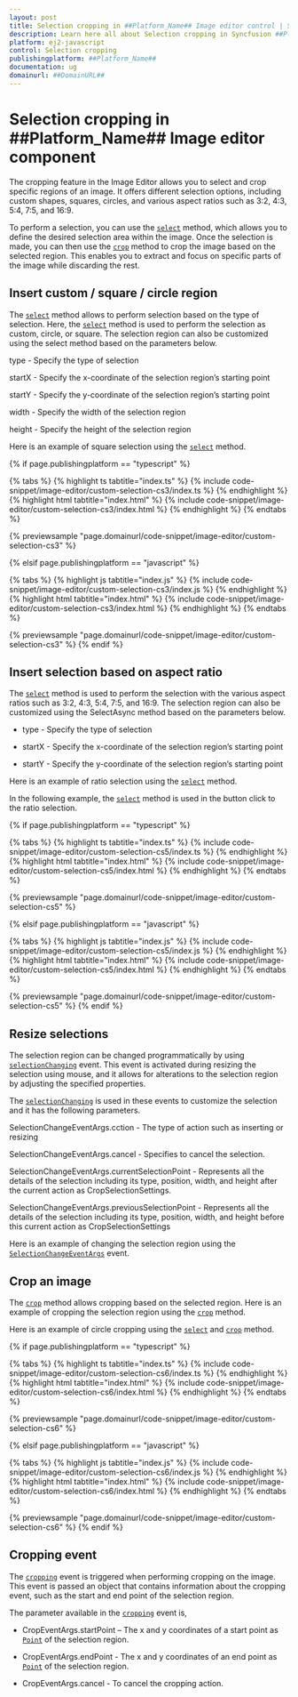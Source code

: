 ```yaml
---
layout: post
title: Selection cropping in ##Platform_Name## Image editor control | Syncfusion
description: Learn here all about Selection cropping in Syncfusion ##Platform_Name## Image editor control of Syncfusion Essential JS 2 and more.
platform: ej2-javascript
control: Selection cropping 
publishingplatform: ##Platform_Name##
documentation: ug
domainurl: ##DomainURL##
---
```


# Selection cropping in ##Platform_Name## Image editor component

The cropping feature in the Image Editor allows you to select and crop specific regions of an image. It offers different selection options, including custom shapes, squares, circles, and various aspect ratios such as 3:2, 4:3, 5:4, 7:5, and 16:9. 

To perform a selection, you can use the [`select`](../../api/image-editor/#select) method, which allows you to define the desired selection area within the image. Once the selection is made, you can then use the [`crop`](../../api/image-editor/#crop) method to crop the image based on the selected region. This enables you to extract and focus on specific parts of the image while discarding the rest.

## Insert custom / square / circle region 

The [`select`](../../api/image-editor/#select) method allows to perform selection based on the type of selection. Here, the [`select`](../../api/image-editor/#select) method is used to perform the selection as custom, circle, or square. The selection region can also be customized using the select method based on the parameters below. 

type - Specify the type of selection 

startX - Specify the x-coordinate of the selection region’s starting point 

startY - Specify the y-coordinate of the selection region’s starting point 

width - Specify the width of the selection region 

height - Specify the height of the selection region 

Here is an example of square selection using the [`select`](../../api/image-editor/#select) method. 

{% if page.publishingplatform == "typescript" %}

 {% tabs %}
{% highlight ts tabtitle="index.ts" %}
{% include code-snippet/image-editor/custom-selection-cs3/index.ts %}
{% endhighlight %}
{% highlight html tabtitle="index.html" %}
{% include code-snippet/image-editor/custom-selection-cs3/index.html %}
{% endhighlight %}
{% endtabs %}
        
{% previewsample "page.domainurl/code-snippet/image-editor/custom-selection-cs3" %}

{% elsif page.publishingplatform == "javascript" %}

{% tabs %}
{% highlight js tabtitle="index.js" %}
{% include code-snippet/image-editor/custom-selection-cs3/index.js %}
{% endhighlight %}
{% highlight html tabtitle="index.html" %}
{% include code-snippet/image-editor/custom-selection-cs3/index.html %}
{% endhighlight %}
{% endtabs %}

{% previewsample "page.domainurl/code-snippet/image-editor/custom-selection-cs3" %}
{% endif %}

## Insert selection based on aspect ratio

The [`select`](../../api/image-editor/#select) method is used to perform the selection with the various aspect ratios such as 3:2, 4:3, 5:4, 7:5, and 16:9. The selection region can also be customized using the SelectAsync method based on the parameters below.
* type - Specify the type of selection

* startX - Specify the x-coordinate of the selection region’s starting point

* startY - Specify the y-coordinate of the selection region’s starting point

Here is an example of ratio selection using the [`select`](../../api/image-editor/#select) method.

In the following example, the [`select`](../../api/image-editor/#select) method is used in the button click to the ratio selection.

{% if page.publishingplatform == "typescript" %}

 {% tabs %}
{% highlight ts tabtitle="index.ts" %}
{% include code-snippet/image-editor/custom-selection-cs5/index.ts %}
{% endhighlight %}
{% highlight html tabtitle="index.html" %}
{% include code-snippet/image-editor/custom-selection-cs5/index.html %}
{% endhighlight %}
{% endtabs %}
        
{% previewsample "page.domainurl/code-snippet/image-editor/custom-selection-cs5" %}

{% elsif page.publishingplatform == "javascript" %}

{% tabs %}
{% highlight js tabtitle="index.js" %}
{% include code-snippet/image-editor/custom-selection-cs5/index.js %}
{% endhighlight %}
{% highlight html tabtitle="index.html" %}
{% include code-snippet/image-editor/custom-selection-cs5/index.html %}
{% endhighlight %}
{% endtabs %}

{% previewsample "page.domainurl/code-snippet/image-editor/custom-selection-cs5" %}
{% endif %}

## Resize selections 

The selection region can be changed programmatically by using [`selectionChanging`](../../api/image-editor/#selectionchanging) event. This event is activated during resizing the selection using mouse, and it allows for alterations to the selection region by adjusting the specified properties. 

The [`selectionChanging`](../../api/image-editor/#selectionchanging) is used in these events to customize the selection and it has the following parameters. 

SelectionChangeEventArgs.cction - The type of action such as inserting or resizing 

SelectionChangeEventArgs.cancel - Specifies to cancel the selection. 

SelectionChangeEventArgs.currentSelectionPoint - Represents all the details of the selection including its type, position, width, and height after the current action as CropSelectionSettings. 

SelectionChangeEventArgs.previousSelectionPoint - Represents all the details of the selection including its type, position, width, and height before this current action as CropSelectionSettings 

Here is an example of changing the selection region using the [`SelectionChangeEventArgs`](../../api/image-editor/selectionChangeEventArgs/) event. 

## Crop an image

The [`crop`](../../api/image-editor/#crop) method allows cropping based on the selected region. Here is an example of cropping the selection region using the [`crop`](../../api/image-editor/#crop) method. 

Here is an example of circle cropping using the [`select`](../../api/image-editor/#select) and [`crop`](../../api/image-editor/#crop) method.

{% if page.publishingplatform == "typescript" %}

 {% tabs %}
{% highlight ts tabtitle="index.ts" %}
{% include code-snippet/image-editor/custom-selection-cs6/index.ts %}
{% endhighlight %}
{% highlight html tabtitle="index.html" %}
{% include code-snippet/image-editor/custom-selection-cs6/index.html %}
{% endhighlight %}
{% endtabs %}
        
{% previewsample "page.domainurl/code-snippet/image-editor/custom-selection-cs6" %}

{% elsif page.publishingplatform == "javascript" %}

{% tabs %}
{% highlight js tabtitle="index.js" %}
{% include code-snippet/image-editor/custom-selection-cs6/index.js %}
{% endhighlight %}
{% highlight html tabtitle="index.html" %}
{% include code-snippet/image-editor/custom-selection-cs6/index.html %}
{% endhighlight %}
{% endtabs %}

{% previewsample "page.domainurl/code-snippet/image-editor/custom-selection-cs6" %}
{% endif %}

## Cropping event

The [`cropping`](../../api/image-editor/#cropping) event is triggered when performing cropping on the image. This event is passed an object that contains information about the cropping event, such as the start and end point of the selection region. 

The parameter available in the [`cropping`](../../api/image-editor/#cropping) event is,

* CropEventArgs.startPoint – The x and y coordinates of a start point as [`Point`](../../api/image-editor/#Point) of the selection region. 

* CropEventArgs.endPoint - The x and y coordinates of an end point as [`Point`](../../api/image-editor/#Point) of the selection region. 

* CropEventArgs.cancel - To cancel the cropping action.